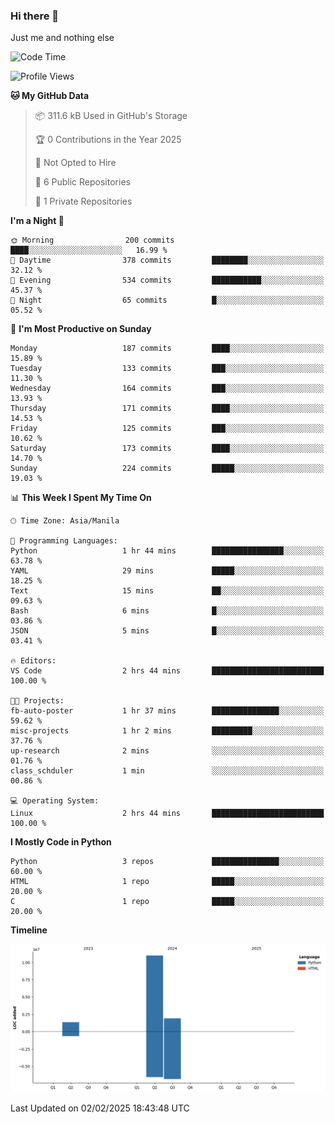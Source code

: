 ### Hi there 👋

Just me and nothing else


<!--START_SECTION:waka-->
![Code Time](http://img.shields.io/badge/Code%20Time-710%20hrs%2018%20mins-blue)

![Profile Views](http://img.shields.io/badge/Profile%20Views-0-blue)

**🐱 My GitHub Data** 

> 📦 311.6 kB Used in GitHub's Storage 
 > 
> 🏆 0 Contributions in the Year 2025
 > 
> 🚫 Not Opted to Hire
 > 
> 📜 6 Public Repositories 
 > 
> 🔑 1 Private Repositories 
 > 
**I'm a Night 🦉** 

```text
🌞 Morning                200 commits         ████░░░░░░░░░░░░░░░░░░░░░   16.99 % 
🌆 Daytime                378 commits         ████████░░░░░░░░░░░░░░░░░   32.12 % 
🌃 Evening                534 commits         ███████████░░░░░░░░░░░░░░   45.37 % 
🌙 Night                  65 commits          █░░░░░░░░░░░░░░░░░░░░░░░░   05.52 % 
```
📅 **I'm Most Productive on Sunday** 

```text
Monday                   187 commits         ████░░░░░░░░░░░░░░░░░░░░░   15.89 % 
Tuesday                  133 commits         ███░░░░░░░░░░░░░░░░░░░░░░   11.30 % 
Wednesday                164 commits         ███░░░░░░░░░░░░░░░░░░░░░░   13.93 % 
Thursday                 171 commits         ████░░░░░░░░░░░░░░░░░░░░░   14.53 % 
Friday                   125 commits         ███░░░░░░░░░░░░░░░░░░░░░░   10.62 % 
Saturday                 173 commits         ████░░░░░░░░░░░░░░░░░░░░░   14.70 % 
Sunday                   224 commits         █████░░░░░░░░░░░░░░░░░░░░   19.03 % 
```


📊 **This Week I Spent My Time On** 

```text
🕑︎ Time Zone: Asia/Manila

💬 Programming Languages: 
Python                   1 hr 44 mins        ████████████████░░░░░░░░░   63.78 % 
YAML                     29 mins             █████░░░░░░░░░░░░░░░░░░░░   18.25 % 
Text                     15 mins             ██░░░░░░░░░░░░░░░░░░░░░░░   09.63 % 
Bash                     6 mins              █░░░░░░░░░░░░░░░░░░░░░░░░   03.86 % 
JSON                     5 mins              █░░░░░░░░░░░░░░░░░░░░░░░░   03.41 % 

🔥 Editors: 
VS Code                  2 hrs 44 mins       █████████████████████████   100.00 % 

🐱‍💻 Projects: 
fb-auto-poster           1 hr 37 mins        ███████████████░░░░░░░░░░   59.62 % 
misc-projects            1 hr 2 mins         █████████░░░░░░░░░░░░░░░░   37.76 % 
up-research              2 mins              ░░░░░░░░░░░░░░░░░░░░░░░░░   01.76 % 
class_schduler           1 min               ░░░░░░░░░░░░░░░░░░░░░░░░░   00.86 % 

💻 Operating System: 
Linux                    2 hrs 44 mins       █████████████████████████   100.00 % 
```

**I Mostly Code in Python** 

```text
Python                   3 repos             ███████████████░░░░░░░░░░   60.00 % 
HTML                     1 repo              █████░░░░░░░░░░░░░░░░░░░░   20.00 % 
C                        1 repo              █████░░░░░░░░░░░░░░░░░░░░   20.00 % 
```



**Timeline**

![Lines of Code chart](https://raw.githubusercontent.com/brutist/brutist/main/assets/bar_graph.png)


 Last Updated on 02/02/2025 18:43:48 UTC
<!--END_SECTION:waka-->
